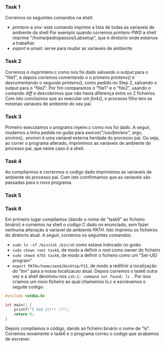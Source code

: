 ### Task 1
Corremos os seguintes comandos na shell:
- _printenv_ e _env_: este comando imprime a lista de todas as variaveis de ambiente da shell
Por exemplo quando corremos _printenv PWD_ a shell imprime "/home/pedropassos/Labsetup", que é diretorio onde estamos a trabalhar.
- _export_ e _unset_: serve para mudar as variaveis de ambiente

### Task 2
Corremos o myprintenv.c como nos foi dado salvando o output para o "file1", e depois corremos comentando o o primeiro _printenv()_ e descomentando o segundo _printenv()_, como pedido no Step 2, salvando o output para o "file2". Por fim  comparamos o "file1" e o "file2", usando o comando _diff_ e descobrimos que não havia diferença entre os 2 ficheiros. Com isto concluimos que ao executar um _fork()_, o processo filho tem as mesmas variaveis de ambiente do seu pai.

### Task 3
Primeiro executamos o programs myenv.c como nos foi dado. A seguir, mudamos a linha pedida no guião para _execve("/usr/bin/env", argv, environ);_. _environ_ é uma variavel externa herdada do processo pai. Ou seja, ao correr o programa alterado, imprimimos as variaveis de ambiente do processo pai, que neste caso é a shell.

### Task 4
Ao compilarmos e corrermos o codigo dado imprimimos as variaveis de ambiente do processo pai. Com isto comfirmamos que as variaveis são passadas para o novo programa.

### Task 5

### Task 6
Em primeiro lugar compilamos (dando o nome de "task6" ao ficheiro binário) e corremos na shell o codigo C dado no enunciado, sem fazer nenhuma alteração à variavel de ambiente _PATH_. Isto imprimiu os ficheiros do diretorio atual. 
A seguir, corremos os seguintes comandos:
- `sudo ln -sf /bin/zsh /bin/sh` como estava indocado no guião
- `sudo chown root task6`, de modo a definir o _root_ como owner do ficheiro
- `sudo chmod 4755 task6`, de modo a definir o ficheiro como um "Set-UID program"
- `export PATH=/home/seed/Desktop/FSI`, de modo a redifinir a localização do "bin" para a nossa localizacao atual.
Depois corremos o task6 outra vez e a shell devolveu-nos `zsh:1: command not found: ls `.
Por isso criamos um novo ficheiro ao qual chamamos ls.c e escrevemos o seguite codigo:
```c
#include <stdio.h>

int main() {
    printf("I did it!!! :)");
    return 0;
}

```
Depois compilamos o código, dando ao ficheiro binário o nome de "ls".
Corremos novamente o task6 e o programa correu o codigo que acabamos de escrever.
